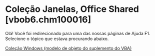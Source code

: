 
# Coleção Janelas, Office Shared [vbob6.chm100016]

Olá! Você foi redirecionado para uma das nossas páginas de Ajuda F1. Selecione o tópico que estava procurando abaixo.

[Coleção Windows (modelo de objeto do suplemento do VBA)](http://msdn.microsoft.com/library/5f758e82-f571-e62d-2d35-c0917cbe0f59%28Office.15%29.aspx)
